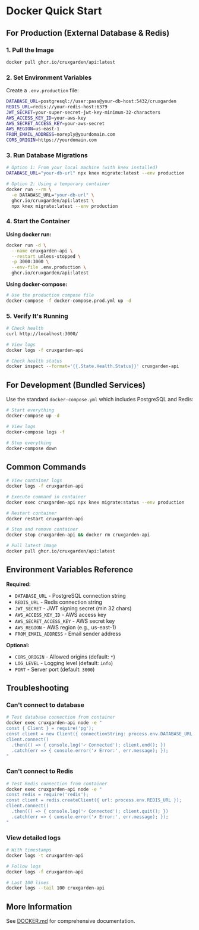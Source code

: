 # Docker Quick Start

## For Production (External Database & Redis)

### 1. Pull the Image

```bash
docker pull ghcr.io/cruxgarden/api:latest
```

### 2. Set Environment Variables

Create a `.env.production` file:

```bash
DATABASE_URL=postgresql://user:pass@your-db-host:5432/cruxgarden
REDIS_URL=redis://your-redis-host:6379
JWT_SECRET=your-super-secret-jwt-key-minimum-32-characters
AWS_ACCESS_KEY_ID=your-aws-key
AWS_SECRET_ACCESS_KEY=your-aws-secret
AWS_REGION=us-east-1
FROM_EMAIL_ADDRESS=noreply@yourdomain.com
CORS_ORIGIN=https://yourdomain.com
```

### 3. Run Database Migrations

```bash
# Option 1: From your local machine (with knex installed)
DATABASE_URL="your-db-url" npx knex migrate:latest --env production

# Option 2: Using a temporary container
docker run --rm \
  -e DATABASE_URL="your-db-url" \
  ghcr.io/cruxgarden/api:latest \
  npx knex migrate:latest --env production
```

### 4. Start the Container

**Using docker run:**

```bash
docker run -d \
  --name cruxgarden-api \
  --restart unless-stopped \
  -p 3000:3000 \
  --env-file .env.production \
  ghcr.io/cruxgarden/api:latest
```

**Using docker-compose:**

```bash
# Use the production compose file
docker-compose -f docker-compose.prod.yml up -d
```

### 5. Verify It's Running

```bash
# Check health
curl http://localhost:3000/

# View logs
docker logs -f cruxgarden-api

# Check health status
docker inspect --format='{{.State.Health.Status}}' cruxgarden-api
```

## For Development (Bundled Services)

Use the standard `docker-compose.yml` which includes PostgreSQL and Redis:

```bash
# Start everything
docker-compose up -d

# View logs
docker-compose logs -f

# Stop everything
docker-compose down
```

## Common Commands

```bash
# View container logs
docker logs -f cruxgarden-api

# Execute command in container
docker exec cruxgarden-api npx knex migrate:status --env production

# Restart container
docker restart cruxgarden-api

# Stop and remove container
docker stop cruxgarden-api && docker rm cruxgarden-api

# Pull latest image
docker pull ghcr.io/cruxgarden/api:latest
```

## Environment Variables Reference

**Required:**
- `DATABASE_URL` - PostgreSQL connection string
- `REDIS_URL` - Redis connection string
- `JWT_SECRET` - JWT signing secret (min 32 chars)
- `AWS_ACCESS_KEY_ID` - AWS access key
- `AWS_SECRET_ACCESS_KEY` - AWS secret key
- `AWS_REGION` - AWS region (e.g., us-east-1)
- `FROM_EMAIL_ADDRESS` - Email sender address

**Optional:**
- `CORS_ORIGIN` - Allowed origins (default: `*`)
- `LOG_LEVEL` - Logging level (default: `info`)
- `PORT` - Server port (default: `3000`)

## Troubleshooting

### Can't connect to database

```bash
# Test database connection from container
docker exec cruxgarden-api node -e "
const { Client } = require('pg');
const client = new Client({ connectionString: process.env.DATABASE_URL });
client.connect()
  .then(() => { console.log('✓ Connected'); client.end(); })
  .catch(err => { console.error('✗ Error:', err.message); });
"
```

### Can't connect to Redis

```bash
# Test Redis connection from container
docker exec cruxgarden-api node -e "
const redis = require('redis');
const client = redis.createClient({ url: process.env.REDIS_URL });
client.connect()
  .then(() => { console.log('✓ Connected'); client.quit(); })
  .catch(err => { console.error('✗ Error:', err.message); });
"
```

### View detailed logs

```bash
# With timestamps
docker logs -t cruxgarden-api

# Follow logs
docker logs -f cruxgarden-api

# Last 100 lines
docker logs --tail 100 cruxgarden-api
```

## More Information

See [DOCKER.md](./DOCKER.md) for comprehensive documentation.
